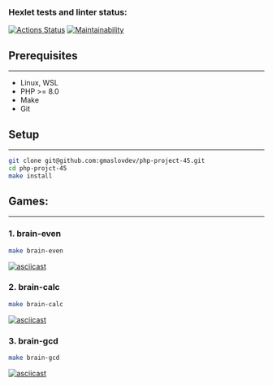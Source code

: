 ### Hexlet tests and linter status:
[![Actions Status](https://github.com/gmaslovdev/php-project-45/actions/workflows/hexlet-check.yml/badge.svg)](https://github.com/gmaslovdev/php-project-45/actions)
[![Maintainability](https://api.codeclimate.com/v1/badges/c93148754cecfb92f193/maintainability)](https://codeclimate.com/github/gmaslovdev/php-project-45/maintainability)
## Prerequisites

----
- Linux, WSL
- PHP >= 8.0
- Make
- Git

## Setup

---
```bash
git clone git@github.com:gmaslovdev/php-project-45.git
cd php-projct-45
make install
```

## Games:

---

### 1. brain-even
```bash
make brain-even
```
[![asciicast](https://asciinema.org/a/A91N6nHCY1XWDd1iM6t6ubO7q.svg)](https://asciinema.org/a/A91N6nHCY1XWDd1iM6t6ubO7q)

### 2. brain-calc
```bash
make brain-calc
```
[![asciicast](https://asciinema.org/a/X4tSdrXbMOKC9ZbXbkdbkXPkW.svg)](https://asciinema.org/a/X4tSdrXbMOKC9ZbXbkdbkXPkW)

### 3. brain-gcd
```bash
make brain-gcd
```
[![asciicast](https://asciinema.org/a/DRrACyhYGl2TIRlRwd4ulUpEH.svg)](https://asciinema.org/a/DRrACyhYGl2TIRlRwd4ulUpEH)